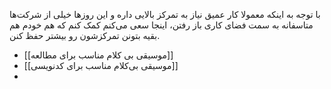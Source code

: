 
با توجه به اینکه معمولا کار عمیق نیاز به تمرکز بالایی داره و این روزها خیلی از شرکت‌ها متاسفانه به سمت فضای کاری باز رفتن، اینجا سعی می‌کنم کمک کنم که هم خودم هم بقیه بتونن تمرکزشون رو بیشتر حفظ کنن.

- [[موسیقی بی کلام مناسب برای مطالعه]]
- [[موسیقی بی‌کلام مناسب برای کدنویسی]]
- 